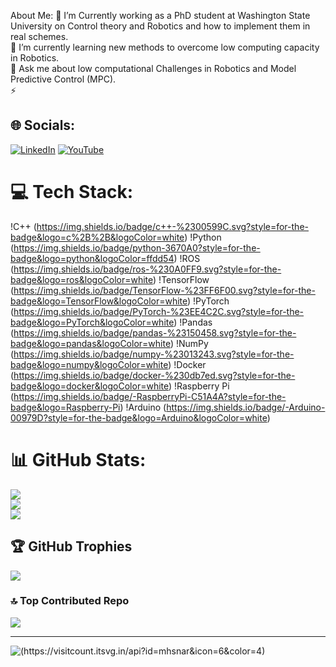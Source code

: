 About Me:
🔭 I’m Currently working as a PhD student at Washington State University on Control theory and Robotics and how to implement them in real schemes.<br>👯 I’m currently learning new methods to overcome low computing capacity in Robotics.<br>💬 Ask me about low computational Challenges in Robotics and Model Predictive Control (MPC).<br>⚡️


## 🌐 Socials:
[![LinkedIn](https://img.shields.io/badge/LinkedIn-%230077B5.svg?logo=linkedin&logoColor=white)](https://www.linkedin.com/in/mohsen-amiri-58663716a/)
[![YouTube](https://img.shields.io/badge/YouTube-%23FF0000.svg?logo=YouTube&logoColor=white)](https://youtube.com/@MohsenAmirii)


# 💻 Tech Stack:
!C++ (https://img.shields.io/badge/c++-%2300599C.svg?style=for-the-badge&logo=c%2B%2B&logoColor=white) !Python (https://img.shields.io/badge/python-3670A0?style=for-the-badge&logo=python&logoColor=ffdd54) !ROS (https://img.shields.io/badge/ros-%230A0FF9.svg?style=for-the-badge&logo=ros&logoColor=white) !TensorFlow (https://img.shields.io/badge/TensorFlow-%23FF6F00.svg?style=for-the-badge&logo=TensorFlow&logoColor=white) !PyTorch (https://img.shields.io/badge/PyTorch-%23EE4C2C.svg?style=for-the-badge&logo=PyTorch&logoColor=white) !Pandas (https://img.shields.io/badge/pandas-%23150458.svg?style=for-the-badge&logo=pandas&logoColor=white) !NumPy (https://img.shields.io/badge/numpy-%23013243.svg?style=for-the-badge&logo=numpy&logoColor=white) !Docker (https://img.shields.io/badge/docker-%230db7ed.svg?style=for-the-badge&logo=docker&logoColor=white) !Raspberry Pi (https://img.shields.io/badge/-RaspberryPi-C51A4A?style=for-the-badge&logo=Raspberry-Pi) !Arduino (https://img.shields.io/badge/-Arduino-00979D?style=for-the-badge&logo=Arduino&logoColor=white)
# 📊 GitHub Stats:
![](https://github-readme-stats.vercel.app/api?username=mhsnar&theme=dark&hide_border=false&include_all_commits=true&count_private=true)<br/>
![](https://github-readme-streak-stats.herokuapp.com/?user=mhsnar&theme=dark&hide_border=false)<br/>
![](https://github-readme-stats.vercel.app/api/top-langs/?username=mhsnar&theme=dark&hide_border=false&include_all_commits=true&count_private=true&layout=compact)

## 🏆 GitHub Trophies
![](https://github-profile-trophy.vercel.app/?username=mhsnar&theme=flat&no-frame=true&no-bg=true&margin-w=4)

### 🔝 Top Contributed Repo
![](https://github-contributor-stats.vercel.app/api?username=mhsnar&limit=5&theme=dark&combine_all_yearly_contributions=true)



---
![ (https://visitcount.itsvg.in/api?id=mhsnar&icon=6&color=4)](https://visitcount.itsvg.in)

<!-- Proudly created with GPRM ( https://gprm.itsvg.in ) -->
